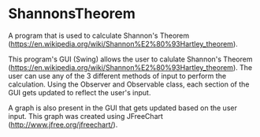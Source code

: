 # ShannonsTheorem
A program that is used to calculate Shannon's Theorem (https://en.wikipedia.org/wiki/Shannon%E2%80%93Hartley_theorem).

This program's GUI (Swing) allows the user to calulate Shannon's Theorem (https://en.wikipedia.org/wiki/Shannon%E2%80%93Hartley_theorem). The user can use any of the 3 different methods of input to perform the calculation. Using the Observer and Observable class, each section of the GUI gets updated to reflect the user's input. 

A graph is also present in the GUI that gets updated based on the user input. This graph was created using 
JFreeChart (http://www.jfree.org/jfreechart/). 

